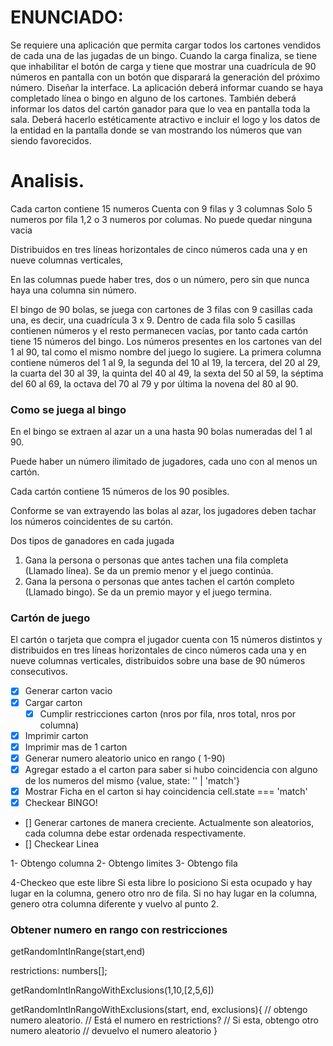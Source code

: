 # ENUNCIADO:

Se requiere una aplicación que permita cargar todos los cartones
vendidos de cada una de las jugadas de un bingo.
Cuando la carga finaliza, se tiene que inhabilitar el botón de carga y tiene que mostrar una cuadrícula de 90 números en pantalla con un botón que disparará la generación del próximo número.
Diseñar la interface.
La aplicación deberá informar cuando se haya completado línea o
bingo en alguno de los cartones. También deberá informar los datos del
cartón ganador para que lo vea en pantalla toda la sala.
Deberá hacerlo estéticamente atractivo e incluir el logo y los datos
de la entidad en la pantalla donde se van mostrando los números que van
siendo favorecidos.

# Analisis.

Cada carton contiene 15 numeros
Cuenta con 9 filas y 3 columnas
Solo 5 numeros por fila
1,2 o 3 numeros por columas. No puede quedar ninguna vacia

Distribuidos en tres líneas horizontales de cinco números cada una y en nueve columnas verticales,

En las columnas puede haber tres, dos o un número, pero sin que nunca haya una columna sin número.

El bingo de 90 bolas, se juega con cartones de 3 filas con 9 casillas cada una, es decir, una cuadrícula 3 x 9. Dentro de cada fila solo 5 casillas contienen números y el resto permanecen vacías, por tanto cada cartón tiene 15 números del bingo. Los números presentes en los cartones van del 1 al 90, tal como el mismo nombre del juego lo sugiere. La primera columna contiene números del 1 al 9, la segunda del 10 al 19, la tercera, del 20 al 29, la cuarta del 30 al 39, la quinta del 40 al 49, la sexta del 50 al 59, la séptima del 60 al 69, la octava del 70 al 79 y por última la novena del 80 al 90.

### Como se juega al bingo

En el bingo se extraen al azar un a una hasta 90 bolas numeradas del 1 al 90.

Puede haber un número ilimitado de jugadores, cada uno con al menos un cartón.

Cada cartón contiene 15 números de los 90 posibles.

Conforme se van extrayendo las bolas al azar, los jugadores deben tachar los números coincidentes de su cartón.

Dos tipos de ganadores en cada jugada

1. Gana la persona o personas que antes tachen una fila completa (Llamado línea). Se da un premio menor y el juego continúa.
2. Gana la persona o personas que antes tachen el cartón completo (Llamado bingo). Se da un premio mayor y el juego termina.

### Cartón de juego

El cartón o tarjeta que compra el jugador cuenta con 15 números distintos y distribuidos en tres líneas horizontales de cinco números cada una y en nueve columnas verticales, distribuidos sobre una base de 90 números consecutivos.

- [x] Generar carton vacio
- [x] Cargar carton
  - [x] Cumplir restricciones carton (nros por fila, nros total, nros por columna)
- [x] Imprimir carton
- [x] Imprimir mas de 1 carton
- [x] Generar numero aleatorio unico en rango ( 1-90)
- [x] Agregar estado a el carton para saber si hubo coincidencia con alguno de los numeros del mismo {value, state: '' | 'match'}
- [x] Mostrar Ficha en el carton si hay coincidencia cell.state === 'match'
- [x] Checkear BINGO!
- [] Generar cartones de manera creciente. Actualmente son aleatorios, cada columna debe estar ordenada respectivamente.
- [] Checkear Linea

1- Obtengo columna
2- Obtengo limites
3- Obtengo fila

4-Checkeo que este libre
Si esta libre lo posiciono
Si esta ocupado y hay lugar en la columna, genero otro nro de fila.
Si no hay lugar en la columna, genero otra columna diferente y vuelvo al punto 2.

### Obtener numero en rango con restricciones

getRandomIntInRange(start,end)

restrictions: numbers[];

getRandomIntInRangoWithExclusions(1,10,[2,5,6])

getRandomIntInRangoWithExclusions(start, end, exclusions){
// obtengo numero aleatorio.
// Está el numero en restrictions?
// Si esta, obtengo otro numero aleatorio
// devuelvo el numero aleatorio
}
